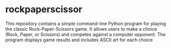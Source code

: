 # rockpaperscissor
This repository contains a simple command-line Python program for playing the classic Rock-Paper-Scissors game. It allows users to make a choice (Rock, Paper, or Scissors) and competes against a computer opponent. The program displays game results and includes ASCII art for each choice
